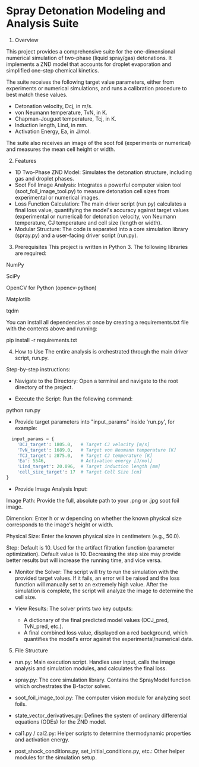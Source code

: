 # Spray Detonation Modeling and Analysis Suite

1. Overview

This project provides a comprehensive suite for the one-dimensional numerical simulation of two-phase (liquid spray/gas) detonations. It implements a ZND model that accounts for droplet evaporation and simplified one-step chemical kinetics.

The suite receives the following target value parameters, either from experiments or numerical simulations, and runs a calibration procedure to best match these values.   
* Detonation velocity, Dcj, in m/s.
* von Neumann temperature, TvN, in K.
* Chapman-Jouguet temperature, Tcj, in K.
* Induction length, Lind, in mm.
* Activation Energy, Ea, in J/mol.

The suite also receives an image of the soot foil (experiments or numerical) and measures the mean cell height or width.  

2. Features
* 1D Two-Phase ZND Model: Simulates the detonation structure, including gas and droplet phases.
* Soot Foil Image Analysis: Integrates a powerful computer vision tool (soot_foil_image_tool.py) to measure detonation cell sizes from experimental or numerical images.
* Loss Function Calculation: The main driver script (run.py) calculates a final loss value, quantifying the model's accuracy against target values (experimental or numerical) for detonation velocity, von Neumann temperature, CJ temperature and cell size (length or width).
* Modular Structure: The code is separated into a core simulation library (spray.py) and a user-facing driver script (run.py).

3. Prerequisites
This project is written in Python 3. The following libraries are required:

NumPy

SciPy

OpenCV for Python (opencv-python)

Matplotlib

tqdm

You can install all dependencies at once by creating a requirements.txt file with the contents above and running:

pip install -r requirements.txt

4. How to Use
The entire analysis is orchestrated through the main driver script, run.py.

Step-by-step instructions:

* Navigate to the Directory: Open a terminal and navigate to the root directory of the project.

* Execute the Script: Run the following command:

python run.py

* Provide target parameters into "input_params" inside 'run.py', for example:
```python
  input_params = {
    'DCJ_target': 1805.0,   # Target CJ velocity [m/s]
    'TvN_target': 1689.0,   # Target von Neumann temperature [K]
    'TCJ_target': 2875.0,   # Target CJ temperature [K]
    'Ea': 5546,             # Activation energy [J/mol]
    'Lind_target': 20.096,  # Target induction length [mm]
    'cell_size_target': 17  # Target Cell Size [cm]
}
```
* Provide Image Analysis Input: 

Image Path: Provide the full, absolute path to your .png or .jpg soot foil image.

Dimension: Enter h or w depending on whether the known physical size corresponds to the image's height or width.

Physical Size: Enter the known physical size in centimeters (e.g., 50.0).

Step: Default is 10. Used for the artifact filtration function (parameter optimization). Default value is 10. Decreasing the step size may provide better results but will increase the running time, and vice versa.

* Monitor the Solver: The script will try to run the simulation with the provided target values. If it fails, an error will be raised and the loss function will manually set to an extremely high value. After the simulation is complete, the script will analyze the image to determine the cell size.

* View Results: The solver prints two key outputs:
  * A dictionary of the final predicted model values (DCJ_pred, TvN_pred, etc.).
  * A final combined loss value, displayed on a red background, which quantifies the model's error against the experimental/numerical data.

5. File Structure

* run.py: Main execution script. Handles user input, calls the image analysis and simulation modules, and calculates the final loss.

* spray.py: The core simulation library. Contains the SprayModel function which orchestrates the B-factor solver.

* soot_foil_image_tool.py: The computer vision module for analyzing soot foils.

* state_vector_derivatives.py: Defines the system of ordinary differential equations (ODEs) for the ZND model.

* cal1.py / cal2.py: Helper scripts to determine thermodynamic properties and activation energy.

* post_shock_conditions.py, set_initial_conditions.py, etc.: Other helper modules for the simulation setup.

